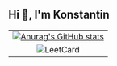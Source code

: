 ## Hi 👋, I'm Konstantin
<table style="width: 100%; border-collapse: collapse;">
    <tr>
        <td style="text-align: left; vertical-align: top; width: 70%;">
            <a href="https://github.com/anuraghazra/github-readme-stats">
                <img src="https://github-readme-stats.vercel.app/api?username=Konstantin2005&show_icons=true&theme=merko" alt="Anurag's GitHub stats" style="max-width: 100%; height: auto;">
               </a>
        </td>
    </tr>
    <tr>
        <td style="text-align: center; vertical-align: top; width: 100%;">
            <img src="https://leetcard.jacoblin.cool/kostua?ext=heatmap" alt="LeetCard" style="max-width: 100%; height: auto;">
        </td>
    </tr>
</table>

<!--
**Konstantin2005/Konstantin2005**

-->